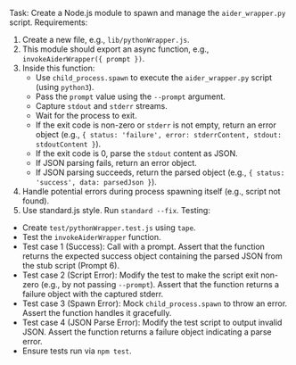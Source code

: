 Task: Create a Node.js module to spawn and manage the `aider_wrapper.py` script.
Requirements:
1.  Create a new file, e.g., `lib/pythonWrapper.js`.
2.  This module should export an async function, e.g., `invokeAiderWrapper({ prompt })`.
3.  Inside this function:
    -   Use `child_process.spawn` to execute the `aider_wrapper.py` script (using `python3`).
    -   Pass the `prompt` value using the `--prompt` argument.
    -   Capture `stdout` and `stderr` streams.
    -   Wait for the process to exit.
    -   If the exit code is non-zero or `stderr` is not empty, return an error object (e.g., `{ status: 'failure', error: stderrContent, stdout: stdoutContent }`).
    -   If the exit code is 0, parse the `stdout` content as JSON.
    -   If JSON parsing fails, return an error object.
    -   If JSON parsing succeeds, return the parsed object (e.g., `{ status: 'success', data: parsedJson }`).
4.  Handle potential errors during process spawning itself (e.g., script not found).
5.  Use standard.js style. Run `standard --fix`.
Testing:
-   Create `test/pythonWrapper.test.js` using `tape`.
-   Test the `invokeAiderWrapper` function.
-   Test case 1 (Success): Call with a prompt. Assert that the function returns the expected success object containing the parsed JSON from the stub script (Prompt 6).
-   Test case 2 (Script Error): Modify the test to make the script exit non-zero (e.g., by not passing `--prompt`). Assert that the function returns a failure object with the captured stderr.
-   Test case 3 (Spawn Error): Mock `child_process.spawn` to throw an error. Assert the function handles it gracefully.
-   Test case 4 (JSON Parse Error): Modify the test script to output invalid JSON. Assert the function returns a failure object indicating a parse error.
-   Ensure tests run via `npm test`. 